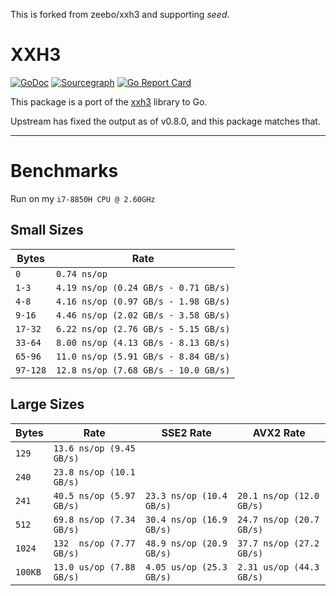 This is forked from zeebo/xxh3 and supporting *seed*. 

# XXH3
[![GoDoc](https://godoc.org/github.com/zeebo/xxh3?status.svg)](https://godoc.org/github.com/zeebo/xxh3)
[![Sourcegraph](https://sourcegraph.com/github.com/zeebo/xxh3/-/badge.svg)](https://sourcegraph.com/github.com/zeebo/xxh3?badge)
[![Go Report Card](https://goreportcard.com/badge/github.com/zeebo/xxh3)](https://goreportcard.com/report/github.com/zeebo/xxh3)

This package is a port of the [xxh3](https://github.com/Cyan4973/xxHash) library to Go.

Upstream has fixed the output as of v0.8.0, and this package matches that.

---

# Benchmarks

Run on my `i7-8850H CPU @ 2.60GHz`

## Small Sizes

| Bytes     | Rate                                 |
|-----------|--------------------------------------|
|` 0 `      |` 0.74 ns/op `                       |
|` 1-3 `    |` 4.19 ns/op (0.24 GB/s - 0.71 GB/s) `|
|` 4-8 `    |` 4.16 ns/op (0.97 GB/s - 1.98 GB/s) `|
|` 9-16 `   |` 4.46 ns/op (2.02 GB/s - 3.58 GB/s) `|
|` 17-32 `  |` 6.22 ns/op (2.76 GB/s - 5.15 GB/s) `|
|` 33-64 `  |` 8.00 ns/op (4.13 GB/s - 8.13 GB/s) `|
|` 65-96 `  |` 11.0 ns/op (5.91 GB/s - 8.84 GB/s) `|
|` 97-128 ` |` 12.8 ns/op (7.68 GB/s - 10.0 GB/s) `|

## Large Sizes

| Bytes   | Rate                     | SSE2 Rate                | AVX2 Rate                |
|---------|--------------------------|--------------------------|--------------------------|
|` 129 `  |` 13.6 ns/op (9.45 GB/s) `|                          |                          |
|` 240 `  |` 23.8 ns/op (10.1 GB/s) `|                          |                          |
|` 241 `  |` 40.5 ns/op (5.97 GB/s) `|` 23.3 ns/op (10.4 GB/s) `|` 20.1 ns/op (12.0 GB/s) `|
|` 512 `  |` 69.8 ns/op (7.34 GB/s) `|` 30.4 ns/op (16.9 GB/s) `|` 24.7 ns/op (20.7 GB/s) `|
|` 1024 ` |` 132  ns/op (7.77 GB/s) `|` 48.9 ns/op (20.9 GB/s) `|` 37.7 ns/op (27.2 GB/s) `|
|` 100KB `|` 13.0 us/op (7.88 GB/s) `|` 4.05 us/op (25.3 GB/s) `|` 2.31 us/op (44.3 GB/s) `|
